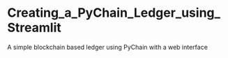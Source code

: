 # Creating_a_PyChain_Ledger_using_Streamlit
A simple blockchain based ledger using PyChain with a web interface 
